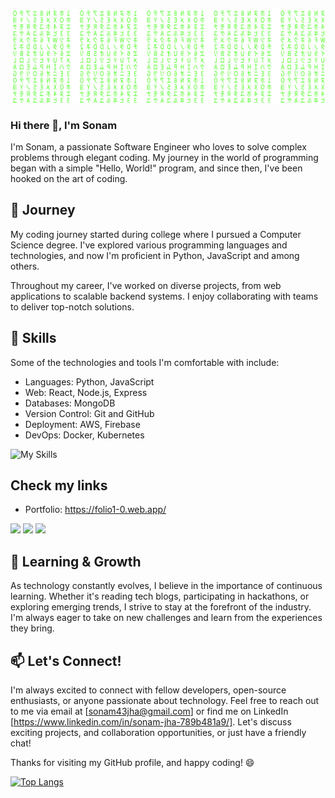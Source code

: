 ![Software Design & Development](https://raw.githubusercontent.com/tarrex/tarrex/master/images/matrix.svg)

### Hi there 👋, I'm Sonam

I'm Sonam, a passionate Software Engineer who loves to solve complex problems through elegant coding. My journey in the world of programming began with a simple "Hello, World!" program, and since then, I've been hooked on the art of coding.

## 🚀 Journey

My coding journey started during college where I pursued a Computer Science degree. I've explored various programming languages and technologies, and now I'm proficient in Python, JavaScript and among others.

Throughout my career, I've worked on diverse projects, from web applications to scalable backend systems. I enjoy collaborating with teams to deliver top-notch solutions.

## 🔧 Skills

Some of the technologies and tools I'm comfortable with include:

- Languages: Python, JavaScript
- Web: React, Node.js, Express
- Databases: MongoDB
- Version Control: Git and GitHub
- Deployment: AWS, Firebase
- DevOps: Docker, Kubernetes

![My Skills](https://skillicons.dev/icons?i=js,html,css,python,react,aws,git,docker,nodejs,mongodb)

## Check my links

- Portfolio: https://folio1-0.web.app/

[![](https://skillicons.dev/icons?i=github)](https://github.com/sonam0296)  [![](https://skillicons.dev/icons?i=linkedin)](https://www.linkedin.com/in/https://www.linkedin.com/in/sonam-jha-789b481a9//)  [![](https://skillicons.dev/icons?i=stackoverflow)](https://stackoverflow.com/users/15742387)

## 🌱 Learning & Growth

As technology constantly evolves, I believe in the importance of continuous learning. Whether it's reading tech blogs, participating in hackathons, or exploring emerging trends, I strive to stay at the forefront of the industry. I'm always eager to take on new challenges and learn from the experiences they bring.

## 📫 Let's Connect!

I'm always excited to connect with fellow developers, open-source enthusiasts, or anyone passionate about technology. Feel free to reach out to me via email at [sonam43jha@gmail.com] or find me on LinkedIn [https://www.linkedin.com/in/sonam-jha-789b481a9/]. Let's discuss exciting projects, and collaboration opportunities, or just have a friendly chat!

Thanks for visiting my GitHub profile, and happy coding! 😄

[![Top Langs](https://github-readme-stats.vercel.app/api/top-langs/?username=sonam0296)](https://github.com/anuraghazra/github-readme-stats)

